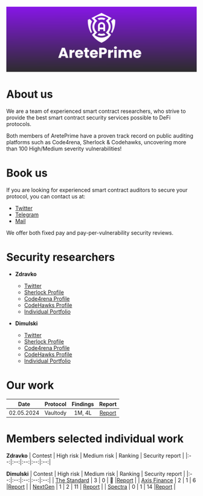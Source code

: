 ![alt text](BannerAretePrime.png)

# About us
We are a team of experienced smart contract researchers, who strive to provide the best smart contract security services possible to DeFi protocols.

Both members of AretePrime have a proven track record on public auditing platforms such as Code4rena, Sherlock & Codehawks, uncovering more than 100 High/Medium severity vulnerabilities!

# Book us
If you are looking for experienced smart contract auditors to secure your protocol, you can contact us at:

- [Twitter](https://x.com/AretePrime)
- [Telegram](https://t.me/dimulski)
- [Mail](dimulski@areteprime.xyz)

We offer both fixed pay and pay-per-vulnerability security reviews.

# Security researchers
- **Zdravko**
   - [Twitter]()
   - [Sherlock Profile]()
   - [Code4rena Profile]()
   - [CodeHawks Profile]()
   - [Individual Portfolio]()
     
- **Dimulski**
   - [Twitter](https://x.com/dimulskiatanas)
   - [Sherlock Profile](https://audits.sherlock.xyz/watson/dimulski)
   - [Code4rena Profile](https://code4rena.com/@dimulski)
   - [CodeHawks Profile](https://www.codehawks.com/profile/clk4159y3002smb089da6c13f)
   - [Individual Portfolio](https://github.com/AtanasDimulski)

# Our work
| Date | Protocol | Findings | Report | 
|:--:|:--:|:--:|:--:|
| 02.05.2024 | Vaultody | 1M, 4L |[Report](https://github.com/AtanasDimulski/Portfolio/edit/main/Dimulski/CodeHawks/1.%20Beedle/Beedle%20Report.md) |

# Members selected individual work
**Zdravko**
| Contest | High risk | Medium risk | Ranking | Security report | 
|:--:|:--:|:--:|:--:|:--:|

**Dimulski**
| Contest | High risk | Medium risk | Ranking | Security report | 
|:--:|:--:|:--:|:--:|:--:|
| [The Standard](https://www.codehawks.com/contests/clql6lvyu0001mnje1xpqcuvl) | 3 | 0 | 🥇 |[Report](https://github.com/AtanasDimulski/Portfolio/blob/main/Dimulski/CodeHawks/2.%20The%20Standard/The%20Standard%20Report.md) |
| [Axis Finance](https://audits.sherlock.xyz/contests/206) | 2 | 1 | 6 |[Report](https://github.com/AtanasDimulski/Portfolio/blob/main/Dimulski/Sherlock/4.%20Axis%20Finance/Axis%20Finance%20Report.md) |
| [NextGen](https://code4rena.com/contests/2023-10-nextgen#top) | 1 | 2 | 11 | [Report](https://github.com/AtanasDimulski/Portfolio/blob/main/Dimulski/Code4rena/2.%20NextGen/NextGen%20Report.md) |
| [Spectra](https://code4rena.com/audits/2024-02-spectra#top) | 0 | 1 | 14 |[Report](https://github.com/AtanasDimulski/Portfolio/blob/main/Dimulski/Code4rena/6.%20Spectra/Spectra%20Report.md) |
